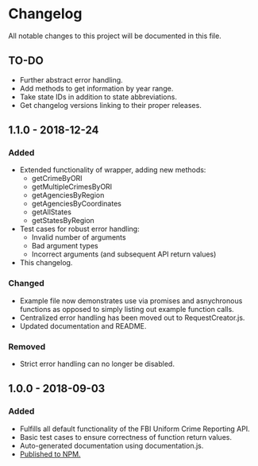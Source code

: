 # Changelog

All notable changes to this project will be documented in this file.

## TO-DO

* Further abstract error handling.
* Add methods to get information by year range.
* Take state IDs in addition to state abbreviations.
* Get changelog versions linking to their proper releases.

## 1.1.0 - 2018-12-24

### Added
* Extended functionality of wrapper, adding new methods:
	* getCrimeByORI
	* getMultipleCrimesByORI
	* getAgenciesByRegion
	* getAgenciesByCoordinates
	* getAllStates
	* getStatesByRegion
* Test cases for robust error handling:
	* Invalid number of arguments
	* Bad argument types
	* Incorrect arguments (and subsequent API return values)
* This changelog.

### Changed
* Example file now demonstrates use via promises and asnychronous functions as opposed to simply listing out example function calls.
* Centralized error handling has been moved out to RequestCreator.js.
* Updated documentation and README.

### Removed
* Strict error handling can no longer be disabled.

## 1.0.0 - 2018-09-03

### Added

* Fulfills all default functionality of the FBI Uniform Crime Reporting API.
* Basic test cases to ensure correctness of function return values.
* Auto-generated documentation using documentation.js.
* [Published to NPM.](https://www.npmjs.com/package/fbi-ucr-api)
